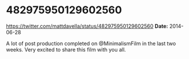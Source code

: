 # 482975950129602560
https://twitter.com/mattdavella/status/482975950129602560
**Date:** 2014-06-28

A lot of post production completed on @MinimalismFilm in the last two weeks. Very excited to share this film with you all.
